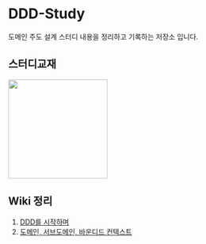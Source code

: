 # DDD-Study
도메인 주도 설계 스터디 내용을 정리하고 기록하는 저장소 입니다.

## 스터디교재
<img src="https://user-images.githubusercontent.com/42382027/87996526-7c717a80-cb2d-11ea-8411-ae69ddb5429c.png" width="200">


## Wiki 정리
1. [DDD를 시작하며](https://github.com/yeonnseok/DDD-Study/wiki/1%EC%9E%A5.-DDD%EB%A5%BC-%EC%8B%9C%EC%9E%91%ED%95%98%EB%A9%B0.)
2. [도메인, 서브도메인, 바운디드 컨텍스트](https://github.com/yeonnseok/DDD-Study/wiki/2%EC%9E%A5.-%EB%8F%84%EB%A9%94%EC%9D%B8,-%EC%84%9C%EB%B8%8C%EB%8F%84%EB%A9%94%EC%9D%B8,-%EB%B0%94%EC%9A%B4%EB%94%94%EB%93%9C-%EC%BB%A8%ED%85%8D%EC%8A%A4%ED%8A%B8.)
